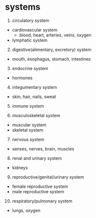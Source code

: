 # systems

1. circulatory system
  - cardiovascular system
    - blood, heart, arteries, veins, oxygen
  - lymphatic system

2. digestive(alimentary, excretory) system
  - mouth, esophagus, stomach, intestines

3. endocrine system
  - hormones

4. integumentary system
  - skin, hair, nails, sweat

5. immune system

6. musculoskeletal system
  - muscular system
  - skeletal system

7. nervous system
  - senses, nerves, brain, muscles

8. renal and urinary system
  - kidneys

9. reproductive/genital/urinary system
  - female reproductive system
  - male reproductive system


10. respiratory/pulmonary system
  - lungs, oxygen

